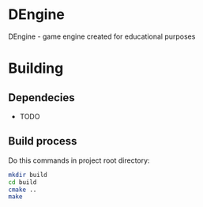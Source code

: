 # DEngine
DEngine - game engine created for educational purposes

# Building
## Dependecies
- TODO

## Build process
Do this commands in project root directory:
```sh
mkdir build
cd build
cmake ..
make
```